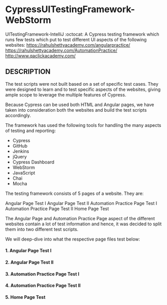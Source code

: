 # CypressUITestingFramework-WebStorm #

UITestingFramework-IntelliJ
:octocat: A Cypress testing framework which runs few tests which put to test different UI aspects of the following websites:
https://rahulshettyacademy.com/angularpractice/
https://rahulshettyacademy.com/AutomationPractice/
http://www.qaclickacademy.com/

## DESCRIPTION ##
The test scripts were not built based on a set of specific test cases. They were designed to learn and to test specific aspects of the websites, giving ample scope to leverage the multiple features of Cypress.

Because Cypress can be used both HTML and Angular pages, we have taken into consideration both the websites and build the test scripts accordingly.

The framework has used the following tools for handling the many aspects of testing and reporting:
* Cypress
* GitHub
* Jenkins
* jQuery
* Cypress Dashboard
* WebStorm
* JavaScript
* Chai
* Mocha

The testing framework consists of 5 pages of a website. They are:

Angular Page Test I
Angular Page Test II
Automation Practice Page Test I
Automation Practice Page Test II
Home Page Test

The Angular Page and Automation Practice Page aspect of the different websites contain a lot of test information and hence, it was decided to split them into two different test scripts.

We will deep-dive into what the respective page files test below:

#### 1. Angular Page Test I ####
#### 2. Angular Page Test II ####
#### 3. Automation Practice Page Test I ####
#### 4. Automation Practice Page Test II ####
#### 5. Home Page Test ####
